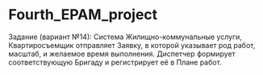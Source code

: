 # Fourth_EPAM_project
Задание (вариант №14): 
  Система Жилищно-коммунальные услуги, Квартиросъемщик отправляет Заявку, в которой указывает род работ, масштаб,
  и желаемое время выполнения. Диспетчер формирует соответствующую Бригаду и регистрирует её в Плане работ.
